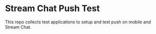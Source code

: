 # Stream Chat Push Test

This repo collects test applications to setup and test push on mobile and Stream Chat.
